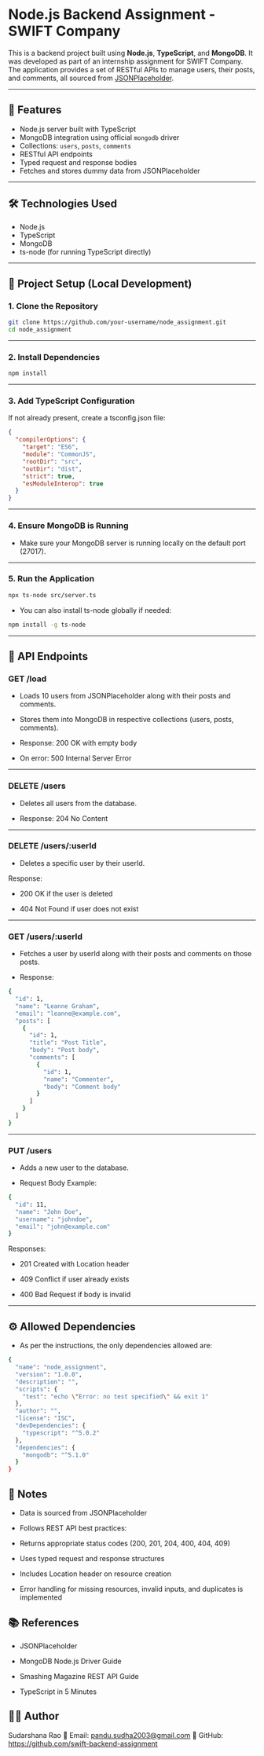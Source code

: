 # Node.js Backend Assignment - SWIFT Company

This is a backend project built using **Node.js**, **TypeScript**, and **MongoDB**. It was developed as part of an internship assignment for SWIFT Company. The application provides a set of RESTful APIs to manage users, their posts, and comments, all sourced from [JSONPlaceholder](https://jsonplaceholder.typicode.com/).

---

## 🚀 Features

- Node.js server built with TypeScript
- MongoDB integration using official `mongodb` driver
- Collections: `users`, `posts`, `comments`
- RESTful API endpoints
- Typed request and response bodies
- Fetches and stores dummy data from JSONPlaceholder

---

## 🛠️ Technologies Used

- Node.js
- TypeScript
- MongoDB
- ts-node (for running TypeScript directly)

---

## 📁 Project Setup (Local Development)

### 1. Clone the Repository

```bash
git clone https://github.com/your-username/node_assignment.git
cd node_assignment
```

---

### 2. Install Dependencies

```bash
npm install
```

---

### 3. Add TypeScript Configuration

If not already present, create a tsconfig.json file:

```json
{
  "compilerOptions": {
    "target": "ES6",
    "module": "CommonJS",
    "rootDir": "src",
    "outDir": "dist",
    "strict": true,
    "esModuleInterop": true
  }
}
```
---

### 4. Ensure MongoDB is Running
- Make sure your MongoDB server is running locally on the default port (27017).

---

### 5. Run the Application

```bash
npx ts-node src/server.ts
```

- You can also install ts-node globally if needed:

```bash
npm install -g ts-node
```

---

## 📌 API Endpoints

### GET /load

- Loads 10 users from JSONPlaceholder along with their posts and comments.

- Stores them into MongoDB in respective collections (users, posts, comments).

- Response: 200 OK with empty body

- On error: 500 Internal Server Error

---

### DELETE /users

- Deletes all users from the database.

- Response: 204 No Content

---

### DELETE /users/:userId

- Deletes a specific user by their userId.

Response:

- 200 OK if the user is deleted

- 404 Not Found if user does not exist

---

### GET /users/:userId
- Fetches a user by userId along with their posts and comments on those posts.

- Response:

```bash
{
  "id": 1,
  "name": "Leanne Graham",
  "email": "leanne@example.com",
  "posts": [
    {
      "id": 1,
      "title": "Post Title",
      "body": "Post body",
      "comments": [
        {
          "id": 1,
          "name": "Commenter",
          "body": "Comment body"
        }
      ]
    }
  ]
}
```

---

### PUT /users
- Adds a new user to the database.

- Request Body Example:

```bash
{
  "id": 11,
  "name": "John Doe",
  "username": "johndoe",
  "email": "john@example.com"
}
```

Responses:

- 201 Created with Location header

- 409 Conflict if user already exists

- 400 Bad Request if body is invalid

---

## ⚙️ Allowed Dependencies
- As per the instructions, the only dependencies allowed are:

```bash
{
  "name": "node_assignment",
  "version": "1.0.0",
  "description": "",
  "scripts": {
    "test": "echo \"Error: no test specified\" && exit 1"
  },
  "author": "",
  "license": "ISC",
  "devDependencies": {
    "typescript": "^5.0.2"
  },
  "dependencies": {
    "mongodb": "^5.1.0"
  }
}
```

## 🧠 Notes
- Data is sourced from JSONPlaceholder

- Follows REST API best practices:

- Returns appropriate status codes (200, 201, 204, 400, 404, 409)

- Uses typed request and response structures

- Includes Location header on resource creation

- Error handling for missing resources, invalid inputs, and duplicates is implemented


## 📚 References

- JSONPlaceholder

- MongoDB Node.js Driver Guide

- Smashing Magazine REST API Guide

- TypeScript in 5 Minutes

## 👨‍💻 Author
Sudarshana Rao
📧 Email: pandu.sudha2003@gmail.com
🔗 GitHub: https://github.com/swift-backend-assignment
